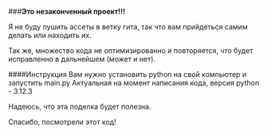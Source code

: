 ###**Это незаконченный проект!!!**

Я не буду пушить ассеты в ветку гита, так что вам прийдеться самим делать или находить их.

Так же, множество кода не оптимизированно и повторяется, что будет исправленно в дальнейшем (может и нет).

####Инструкция
Вам нужно установить python на свой компьютер и запустить main.py
Актуальная на момент написания кода, версия python - 3.12.3

Надеюсь, что эта поделка будет полезна.

Спасибо, посмотрели этот код!